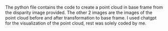 The python file contains the code to create a point cloud in base frame from the disparity image provided. The other 2 images are the images of the point cloud before and after transformation to base frame. I used chatgpt for the visualization of the point cloud, rest was solely coded by me.
